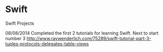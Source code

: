 Swift
=====

Swift Projects


08/08/2014
Completed the first 2 tutorials for learning Swift. Next to start number 3
http://www.raywenderlich.com/75289/swift-tutorial-part-3-tuples-protocols-delegates-table-views

